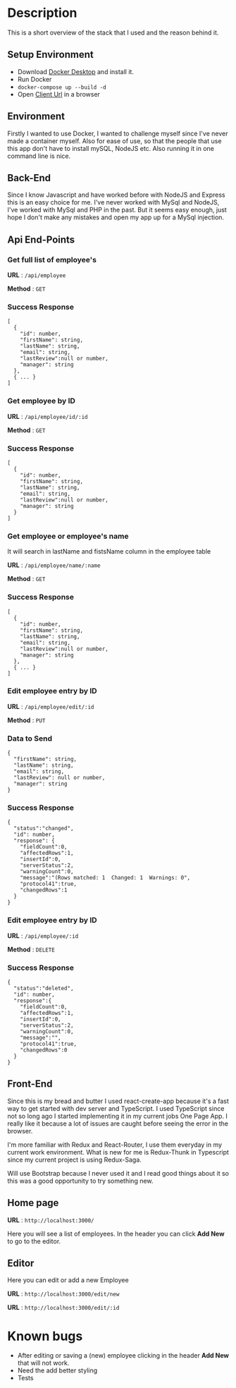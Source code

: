 # Description

This is a short overview of the stack that I used and the reason behind it.

## Setup Environment

- Download [Docker Desktop](https://www.docker.com/get-started) and install it.
- Run Docker
- `docker-compose up --build -d`
- Open [Client Url](http://localhost:3000/) in a browser

## Environment

Firstly I wanted to use Docker, I wanted to challenge myself since I've never made a container myself. Also for ease of use, so that the people that use this app don't have to install mySQL, NodeJS etc. Also running it in one command line is nice.

## Back-End

Since I know Javascript and have worked before with NodeJS and Express this is an easy choice for me. I've never worked with MySql and NodeJS, I've worked with MySql and PHP in the past. But it seems easy enough, just hope I don't make any mistakes and open my app up for a MySql injection.

## Api End-Points

### Get full list of employee's

**URL** : `/api/employee`

**Method** : `GET`

### Success Response

```
[
  {
    "id": number,
    "firstName": string,
    "lastName": string,
    "email": string,
    "lastReview":null or number,
    "manager": string
  },
  { ... }
]
```

### Get employee by ID

**URL** : `/api/employee/id/:id`

**Method** : `GET`

### Success Response

```
[
  {
    "id": number,
    "firstName": string,
    "lastName": string,
    "email": string,
    "lastReview":null or number,
    "manager": string
  }
]
```

### Get employee or employee's name

It will search in lastName and fistsName column in the employee table

**URL** : `/api/employee/name/:name`

**Method** : `GET`

### Success Response

```
[
  {
    "id": number,
    "firstName": string,
    "lastName": string,
    "email": string,
    "lastReview":null or number,
    "manager": string
  },
  { ... }
]
```

### Edit employee entry by ID

**URL** : `/api/employee/edit/:id`

**Method** : `PUT`

### Data to Send

```
{
  "firstName": string,
  "lastName": string,
  "email": string,
  "lastReview": null or number,
  "manager": string
}
```

### Success Response

```
{
  "status":"changed",
  "id": number,
  "response": {
    "fieldCount":0,
    "affectedRows":1,
    "insertId":0,
    "serverStatus":2,
    "warningCount":0,
    "message":"(Rows matched: 1  Changed: 1  Warnings: 0",
    "protocol41":true,
    "changedRows":1
  }
}
```

### Edit employee entry by ID

**URL** : `/api/employee/:id`

**Method** : `DELETE`

### Success Response

```
{
  "status":"deleted",
  "id": number,
  "response":{
    "fieldCount":0,
    "affectedRows":1,
    "insertId":0,
    "serverStatus":2,
    "warningCount":0,
    "message":"",
    "protocol41":true,
    "changedRows":0
  }
}
```

## Front-End

Since this is my bread and butter I used react-create-app because it's a fast way to get started with dev server and TypeScript. I used TypeScript since not so long ago I started implementing it in my current jobs One Page App. I really like it because a lot of issues are caught before seeing the error in the browser.

I'm more familiar with Redux and React-Router, I use them everyday in my current work environment. What is new for me is Redux-Thunk in Typescript since my current project is using Redux-Saga.

Will use Bootstrap because I never used it and I read good things about it so this was a good opportunity to try something new.

## Home page

**URL** : `http://localhost:3000/`

Here you will see a list of employees. In the header you can click **Add New** to go to the editor.

## Editor

Here you can edit or add a new Employee

**URL** : `http://localhost:3000/edit/new`

**URL** : `http://localhost:3000/edit/:id`

# Known bugs

- After editing or saving a (new) employee clicking in the header **Add New** that will not work.
- Need the add better styling
- Tests
